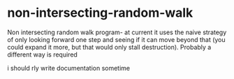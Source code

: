 # non-intersecting-random-walk
Non intersecting random walk program- at current it uses the naive strategy of only looking forward one step and seeing if it can move beyond that (you could expand it more, but that would only stall destruction). Probably a different way is required

i should rly write documentation sometime
